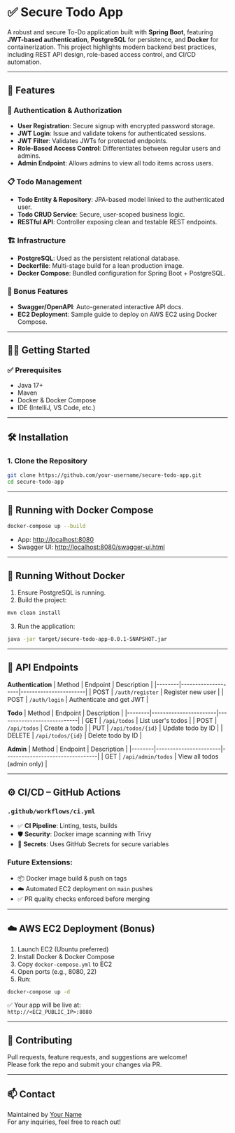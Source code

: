 
# ✅ Secure Todo App

A robust and secure To-Do application built with **Spring Boot**, featuring **JWT-based authentication**, **PostgreSQL** for persistence, and **Docker** for containerization. This project highlights modern backend best practices, including REST API design, role-based access control, and CI/CD automation.

---

## 🚀 Features

### 🔐 Authentication & Authorization
- **User Registration**: Secure signup with encrypted password storage.
- **JWT Login**: Issue and validate tokens for authenticated sessions.
- **JWT Filter**: Validates JWTs for protected endpoints.
- **Role-Based Access Control**: Differentiates between regular users and admins.
- **Admin Endpoint**: Allows admins to view all todo items across users.

### 📋 Todo Management
- **Todo Entity & Repository**: JPA-based model linked to the authenticated user.
- **Todo CRUD Service**: Secure, user-scoped business logic.
- **RESTful API**: Controller exposing clean and testable REST endpoints.

### 🏗️ Infrastructure
- **PostgreSQL**: Used as the persistent relational database.
- **Dockerfile**: Multi-stage build for a lean production image.
- **Docker Compose**: Bundled configuration for Spring Boot + PostgreSQL.

### 🧰 Bonus Features
- **Swagger/OpenAPI**: Auto-generated interactive API docs.
- **EC2 Deployment**: Sample guide to deploy on AWS EC2 using Docker Compose.

---

## 🧑‍💻 Getting Started

### ✅ Prerequisites
- Java 17+
- Maven
- Docker & Docker Compose
- IDE (IntelliJ, VS Code, etc.)

---

## 🛠️ Installation

### 1. Clone the Repository

```bash
git clone https://github.com/your-username/secure-todo-app.git
cd secure-todo-app
```

---

## 🐳 Running with Docker Compose

```bash
docker-compose up --build
```

- App: [http://localhost:8080](http://localhost:8080)
- Swagger UI: [http://localhost:8080/swagger-ui.html](http://localhost:8080/swagger-ui.html)

---

## 🔧 Running Without Docker

1. Ensure PostgreSQL is running.
2. Build the project:

```bash
mvn clean install
```

3. Run the application:

```bash
java -jar target/secure-todo-app-0.0.1-SNAPSHOT.jar
```

---

## 🔗 API Endpoints

**Authentication**
| Method | Endpoint           | Description           |
|--------|--------------------|-----------------------|
| POST   | `/auth/register`   | Register new user     |
| POST   | `/auth/login`      | Authenticate and get JWT |

**Todo**
| Method | Endpoint              | Description                |
|--------|-----------------------|----------------------------|
| GET    | `/api/todos`          | List user's todos          |
| POST   | `/api/todos`          | Create a todo              |
| PUT    | `/api/todos/{id}`     | Update todo by ID          |
| DELETE | `/api/todos/{id}`     | Delete todo by ID          |

**Admin**
| Method | Endpoint              | Description                     |
|--------|-----------------------|---------------------------------|
| GET    | `/api/admin/todos`    | View all todos (admin only)     |

---

## ⚙️ CI/CD – GitHub Actions

### `.github/workflows/ci.yml`

- ✅ **CI Pipeline**: Linting, tests, builds
- 🛡️ **Security**: Docker image scanning with Trivy
- 🔐 **Secrets**: Uses GitHub Secrets for secure variables

### Future Extensions:
- 📦 Docker image build & push on tags
- ☁️ Automated EC2 deployment on `main` pushes
- ✅ PR quality checks enforced before merging

---

## ☁️ AWS EC2 Deployment (Bonus)

1. Launch EC2 (Ubuntu preferred)
2. Install Docker & Docker Compose
3. Copy `docker-compose.yml` to EC2
4. Open ports (e.g., 8080, 22)
5. Run:

```bash
docker-compose up -d
```

✅ Your app will be live at:  
`http://<EC2_PUBLIC_IP>:8080`

---

## 🙌 Contributing

Pull requests, feature requests, and suggestions are welcome!  
Please fork the repo and submit your changes via PR.

---


## 📫 Contact

Maintained by [Your Name](https://github.com/your-username)  
For any inquiries, feel free to reach out!
